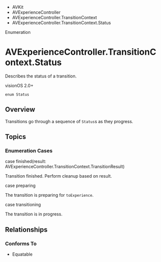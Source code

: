 

- AVKit
- AVExperienceController
- AVExperienceController.TransitionContext
-  AVExperienceController.TransitionContext.Status 

Enumeration

# AVExperienceController.TransitionContext.Status

Describes the status of a transition.

visionOS 2.0+

``` source
enum Status
```

## Overview

Transitions go through a sequence of `Status`s as they progress.

## Topics

### Enumeration Cases

case finished(result: AVExperienceController.TransitionContext.TransitionResult)

Transition finished. Perform cleanup based on result.

case preparing

The transition is preparing for `toExperience`.

case transitioning

The transition is in progress.

## Relationships

### Conforms To

- Equatable

